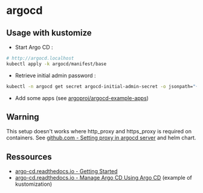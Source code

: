 

# argocd

## Usage with kustomize

* Start Argo CD :

```bash
# http://argocd.localhost
kubectl apply -k argocd/manifest/base
```

* Retrieve initial admin password :

```bash
kubectl -n argocd get secret argocd-initial-admin-secret -o jsonpath="{.data.password}" | base64 -d; echo
```

* Add some apps (see [argoproj/argocd-example-apps](https://github.com/argoproj/argocd-example-apps))

## Warning

This setup doesn't works where http_proxy and https_proxy is required on containers. See [github.com - Setting proxy in argocd server](https://github.com/argoproj/argo-cd/issues/2954#issuecomment-843260694) and helm chart.

## Ressources

* [argo-cd.readthedocs.io - Getting Started](https://argo-cd.readthedocs.io/en/stable/getting_started/)
* [argo-cd.readthedocs.io - Manage Argo CD Using Argo CD](https://argo-cd.readthedocs.io/en/stable/operator-manual/declarative-setup/#manage-argo-cd-using-argo-cd) (example of kustomization)
